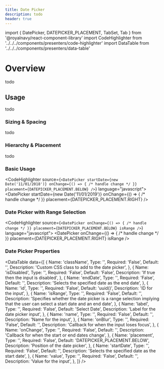 ```yaml
---
title: Date Picker
description: todo
header: true
---
```


import { DatePicker, DATEPICKER_PLACEMENT, TabSet, Tab } from '@royalnavy/react-component-library'
import CodeHighlighter from '../../../components/presenters/code-highlighter'
import DataTable from '../../../components/presenters/data-table'

# Overview
todo

## Usage
todo

<TabSet>
<Tab title="Design">

### Sizing & Spacing
todo

### Hierarchy & Placement
todo

</Tab>

<Tab title="Develop">

### Basic Usage
<CodeHighlighter source={`<DatePicker
  startDate={new Date('11/01/2018')}
  onChange={() => { /* handle change */ }}
  placement={DATEPICKER_PLACEMENT.BELOW}
/>`} language="javascript">
<DatePicker
  startDate={new Date('11/01/2019')}
  onChange={() => { /* handle change */ }}
  placement={DATEPICKER_PLACEMENT.RIGHT}
/>
</CodeHighlighter>

### Date Picker with Range Selection
<CodeHighlighter source={`<DatePicker
  onChange={() => { /* handle change */ }}
  placement={DATEPICKER_PLACEMENT.BELOW}
  isRange
/>`} language="javascript">
<DatePicker
  onChange={() => { /* handle change */ }}
  placement={DATEPICKER_PLACEMENT.RIGHT}
  isRange
/>
</CodeHighlighter>

### Date Picker Properties
<DataTable data={[
  {
    Name: 'className',
    Type: '',
    Required: 'False',
    Default: '',
    Description: 'Custom CSS class to add to the date picker',
  },
  {
    Name: 'isDisabled',
    Type: '',
    Required: 'False',
    Default: 'False',
    Description: 'If true then the input is disabled',
  },
  {
    Name: 'endDate',
    Type: '',
    Required: 'False',
    Default: '',
    Description: 'Selects the specified date as the end date',
  },
  {
    Name: 'id',
    Type: '',
    Required: 'False',
    Default: 'uuid()',
    Description: 'ID for the input',
  },
  {
    Name: 'isRange',
    Type: '',
    Required: 'False',
    Default: '',
    Description: 'Specifies whether the date picker is a range selection implying that the user can select a start date and an end date',
  },
  {
    Name: 'label',
    Type: '',
    Required: 'False',
    Default: 'Select Date',
    Description: 'Label for the date picker input',
  },
  {
    Name: 'name',
    Type: '',
    Required: 'False',
    Default: '',
    Description: 'Name for the input',
  },
  {
    Name: 'onBlur',
    Type: '',
    Required: 'False',
    Default: '',
    Description: 'Callback for when the input loses focus',
  },
  {
    Name: 'onChange',
    Type: '',
    Required: 'False',
    Default: '',
    Description: 'Callback for when the start or end dates change',
  },
  {
    Name: 'placement',
    Type: '',
    Required: 'False',
    Default: 'DATEPICKER_PLACEMENT.BELOW',
    Description: 'Position of the date picker',
  },
  {
    Name: 'startDate',
    Type: '',
    Required: 'False',
    Default: '',
    Description: 'Selects the specified date as the start date',
  },
  {
    Name: 'value',
    Type: '',
    Required: 'False',
    Default: '',
    Description: 'Value for the input',
  },
]} />

</Tab>
</TabSet>
